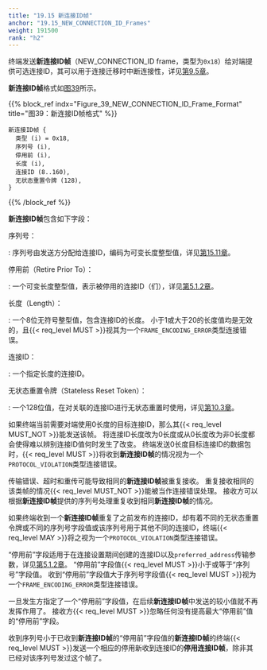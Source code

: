 ```yaml
---
title: "19.15 新连接ID帧"
anchor: "19.15_NEW_CONNECTION_ID_Frames"
weight: 191500
rank: "h2"
---
```


终端发送**新连接ID帧**（NEW_CONNECTION_ID frame，类型为`0x18`）给对端提供可选连接ID，其可以用于连接迁移时中断连接性，详见[第9.5章]()。

**新连接ID帧**格式如[图39](#Figure_39_NEW_CONNECTION_ID_Frame_Format)所示。

{{% block_ref
    indx="Figure_39_NEW_CONNECTION_ID_Frame_Format"
    title="图39：新连接ID帧格式" %}}

```
新连接ID帧 {
  类型 (i) = 0x18,
  序列号 (i),
  停用前 (i),
  长度 (i),
  连接ID (8..160),
  无状态重置令牌 (128),
}
```

{{% /block_ref %}}

**新连接ID帧**包含如下字段：

序列号：

:   序列号由发送方分配给连接ID，编码为可变长度整型值，详见[第15.11章]()。


停用前（Retire Prior To）：

:   一个可变长度整型值，表示被停用的连接ID（们），详见[第5.1.2章]()。

长度（Length）：

:   一个8位无符号整型值，包含连接ID的长度。
    小于1或大于20的长度值均是无效的，且{{< req_level MUST >}}视其为一个`FRAME_ENCODING_ERROR`类型连接错误。

连接ID：

:   一个指定长度的连接ID。

无状态重置令牌（Stateless Reset Token）：

:   一个128位值，在对关联的连接ID进行无状态重置时使用，详见[第10.3章]()。

如果终端当前需要对端使用0长度的目标连接ID，那么其{{< req_level MUST_NOT >}}能发送该帧。
将连接ID长度改为0长度或从0长度改为非0长度都会使得难以辨别连接ID值何时发生了改变。
终端发送0长度目标连接ID的数据包时，{{< req_level MUST >}}将收到**新连接ID帧**的情况视为一个`PROTOCOL_VIOLATION`类型连接错误。

传输错误、超时和重传可能导致相同的**新连接ID帧**被重复接收。
重复接收相同的该类帧的情况{{< req_level MUST_NOT >}}能被当作连接错误处理。
接收方可以根据**新连接ID帧**提供的序列号处理重复收到相同**新连接ID帧**的情况。

如果终端收到一个**新连接ID帧**重复了之前发布的连接ID，却有着不同的无状态重置令牌或不同的序列号字段值或该序列号用于其他不同的连接ID，终端{{< req_level MAY >}}将之视为一个`PROTOCOL_VIOLATION`类型连接错误。

“停用前”字段适用于在连接设置期间创建的连接ID以及`preferred_address`传输参数，详见[第5.1.2章]()。
“停用前”字段值{{< req_level MUST >}}小于或等于“序列号”字段值。
收到“停用前”字段值大于序列号字段值{{< req_level MUST >}}视为一个`FRAME_ENCODING_ERROR`类型连接错误。

一旦发生方指定了一个“停用前”字段值，在后续**新连接ID帧**中发送的较小值就不再发挥作用了。
接收方{{< req_level MUST >}}忽略任何没有提高最大“停用前”值的“停用前”字段。

收到序列号小于已收到**新连接ID帧**的“停用前”字段值的**新连接ID帧**的终端{{< req_level MUST >}}发送一个相应的停用新收到连接ID的**停用连接ID帧**，除非其已经对该序列号发过这个帧了。
